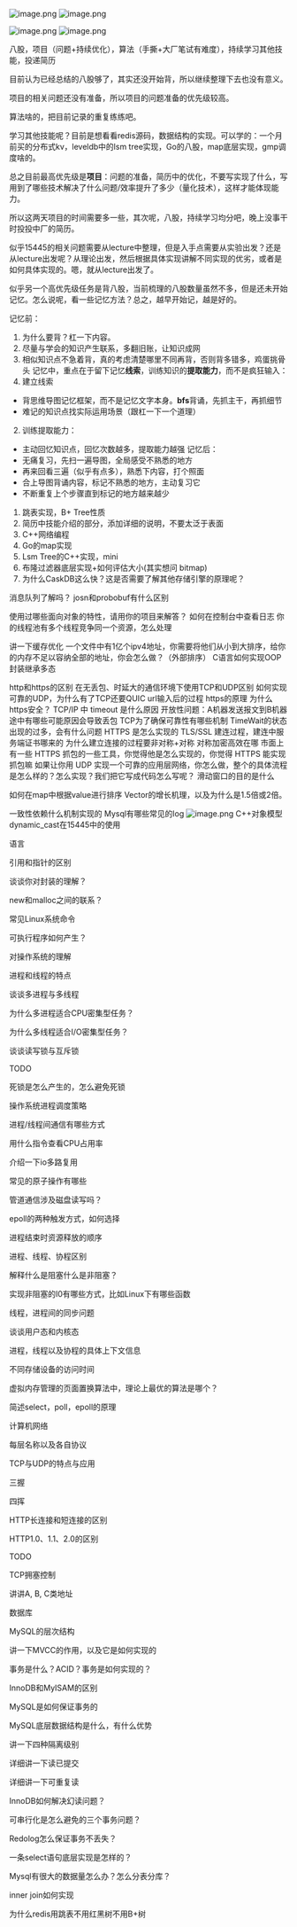 ![image.png](https://raw.githubusercontent.com/ren77281/pigco-image/main/img/202409240904363.png)
![image.png](https://raw.githubusercontent.com/ren77281/pigco-image/main/img/202409240911893.png)

![image.png](https://raw.githubusercontent.com/ren77281/pigco-image/main/img/202409242014240.png)
![image.png](https://raw.githubusercontent.com/ren77281/pigco-image/main/img/202409242014444.png)

八股，项目（问题+持续优化），算法（手撕+大厂笔试有难度），持续学习其他技能，投递简历

目前认为已经总结的八股够了，其实还没开始背，所以继续整理下去也没有意义。

项目的相关问题还没有准备，所以项目的问题准备的优先级较高。

算法啥的，把目前记录的重复练练吧。

学习其他技能呢？目前是想看看redis源码，数据结构的实现。可以学的：一个月前买的分布式kv，leveldb中的lsm tree实现，Go的八股，map底层实现，gmp调度啥的。

总之目前最高优先级是**项目**：问题的准备，简历中的优化，不要写实现了什么，写用到了哪些技术解决了什么问题/效率提升了多少（量化技术），这样才能体现能力。

所以这两天项目的时间需要多一些，其次呢，八股，持续学习均分吧，晚上没事干时投投中厂的简历。

似乎15445的相关问题需要从lecture中整理，但是入手点需要从实验出发？还是从lecture出发呢？从理论出发，然后根据具体实现讲解不同实现的优劣，或者是如何具体实现的。嗯，就从lecture出发了。

似乎另一个高优先级任务是背八股，当前梳理的八股数量虽然不多，但是还未开始记忆。怎么说呢，看一些记忆方法？总之，越早开始记，越是好的。

记忆前：
1. 为什么要背？杠一下内容。
2. 尽量与学会的知识产生联系，多翻旧账，让知识成网
3. 相似知识点不急着背，真的考虑清楚哪里不同再背，否则背多错多，鸡蛋挑骨头
记忆中，重点在于留下记忆**线索**，训练知识的**提取能力**，而不是疯狂输入：
1. 建立线索
  - 背思维导图记忆框架，而不是记忆文字本身。**bfs**背诵，先抓主干，再抓细节
  - 难记的知识点找实际运用场景（跟杠一下一个道理）
2. 训练提取能力：
  - 主动回忆知识点，回忆次数越多，提取能力越强
记忆后：
- 无痛复习，先扫一遍导图，全局感受不熟悉的地方
- 再来回看三遍（似乎有点多），熟悉下内容，打个照面
- 合上导图背诵内容，标记不熟悉的地方，主动复习它
- 不断重复上个步骤直到标记的地方越来越少


1. 跳表实现，B+ Tree性质
2. 简历中技能介绍的部分，添加详细的说明，不要太泛于表面
3. C++网络编程
4. Go的map实现
5. Lsm Tree的C++实现，mini
6. 布隆过滤器底层实现+如何评估大小(其实想问 bitmap)
7. 为什么CaskDB这么快？这是否需要了解其他存储引擎的原理呢？


消息队列了解吗？
josn和probobuf有什么区别

使用过哪些面向对象的特性，请用你的项目来解答？
如何在控制台中查看日志
你的线程池有多个线程竞争同一个资源，怎么处理

讲一下缓存优化
一个文件中有1亿个ipv4地址，你需要将他们从小到大排序，给你的内存不足以容纳全部的地址，你会怎么做？（外部排序）
C语言如何实现OOP封装继承多态

http和https的区别
在无丢包、时延大的通信环境下使用TCP和UDP区别
如何实现可靠的UDP，为什么有了TCP还要QUIC
url输入后的过程
https的原理
为什么https安全？
TCP/IP 中 timeout 是什么原因
开放性问题：A机器发送报文到B机器途中有哪些可能原因会导致丢包
TCP为了确保可靠性有哪些机制
TimeWait的状态出现的过多，会有什么问题
HTTPS 是怎么实现的 
TLS/SSL 建连过程，建连中服务端证书哪来的
为什么建立连接的过程要非对称+对称
对称加密高效在哪
市面上有一些 HTTPS 抓包的一些工具，你觉得他是怎么实现的，你觉得 HTTPS 能实现抓包嘛
如果让你用 UDP 实现一个可靠的应用层网络，你怎么做，整个的具体流程是怎么样的？怎么实现？我们把它写成代码怎么写呢？
滑动窗口的目的是什么


如何在map中根据value进行排序
Vector的增长机理，以及为什么是1.5倍或2倍。

一致性依赖什么机制实现的
Mysql有哪些常见的log
![image.png](https://raw.githubusercontent.com/ren77281/pigco-image/main/img/202409161443669.png)
C++对象模型
dynamic_cast在15445中的使用

语言

引用和指针的区别

谈谈你对封装的理解？

new和malloc之间的联系？

常见Linux系统命令

可执行程序如何产生？

对操作系统的理解

进程和线程的特点

谈谈多进程与多线程

为什么多进程适合CPU密集型任务？

为什么多线程适合I/O密集型任务？

谈谈读写锁与互斥锁

TODO

死锁是怎么产生的，怎么避免死锁

操作系统进程调度策略

进程/线程间通信有哪些方式

用什么指令查看CPU占用率

介绍一下io多路复用

常见的原子操作有哪些

管道通信涉及磁盘读写吗？

epoll的两种触发方式，如何选择

进程结束时资源释放的顺序

进程、线程、协程区别

解释什么是阻塞什么是非阻塞？

实现非阻塞的I0有哪些方式，比如Linux下有哪些函数

线程，进程间的同步问题

谈谈用户态和内核态

进程，线程以及协程的具体上下文信息

不同存储设备的访问时间

虚拟内存管理的页面置换算法中，理论上最优的算法是哪个？

简述select，poll，epoll的原理

计算机网络

每层名称以及各自协议

TCP与UDP的特点与应用

三握

四挥

HTTP长连接和短连接的区别

HTTP1.0、1.1、2.0的区别

TODO

TCP拥塞控制

讲讲A, B, C类地址

数据库

MySQL的层次结构

讲一下MVCC的作用，以及它是如何实现的

事务是什么？ACID？事务是如何实现的？

InnoDB和MyISAM的区别

MySQL是如何保证事务的

MySQL底层数据结构是什么，有什么优势

讲一下四种隔离级别

详细讲一下读已提交

详细讲一下可重复读

InnoDB如何解决幻读问题？

可串行化是怎么避免的三个事务问题？

Redolog怎么保证事务不丢失？

一条select语句底层实现是怎样的？

Mysql有很大的数据量怎么办？怎么分表分库？

inner join如何实现

为什么redis用跳表不用红黑树不用B+树